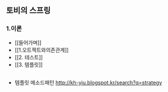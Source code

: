 ## 토비의 스프링

### 1.이론
* [[들어가며]]
* [[1.오트젝트와의존관계]]
* [[2. 테스트]]
* [[3. 템플릿]]








##

- 템플릿 메소드패턴
http://kh-yiu.blogspot.kr/search?q=strategy
